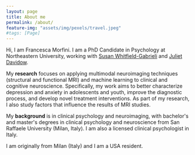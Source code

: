 ```yaml
---
layout: page
title: About me
permalink: /about/
feature-img: "assets/img/pexels/travel.jpeg"
#tags: [Page]
---
```


Hi, I am Francesca Morfini. I am a PhD Candidate in Psychology at Northeastern University, working with [Susan Whitfield-Gabrieli](https://whitfield-gabrieli.sites.northeastern.edu) and [Juliet Davidow](https://lbdlpsych.sites.northeastern.edu/).
 
My **research** focuses on applying multimodal neuroimaging techniques (structural and functional MRI) and machine learning to clinical and cognitive neuroscience. 
Specifically, my work aims to better characterize depression and anxiety in adolescents and youth, improve the diagnostic process, and develop novel treatment interventions.
As part of my research, I also study factors that influence the results of MRI studies.

My **background** is in clinical psychology and neuroimaging, with bachelor's and master's degrees in clinical psychology and neuroscience from San Raffaele University (Milan, Italy). I am also a licensed clinical psychologist in Italy.

I am originally from Milan (Italy) and I am a USA resident.